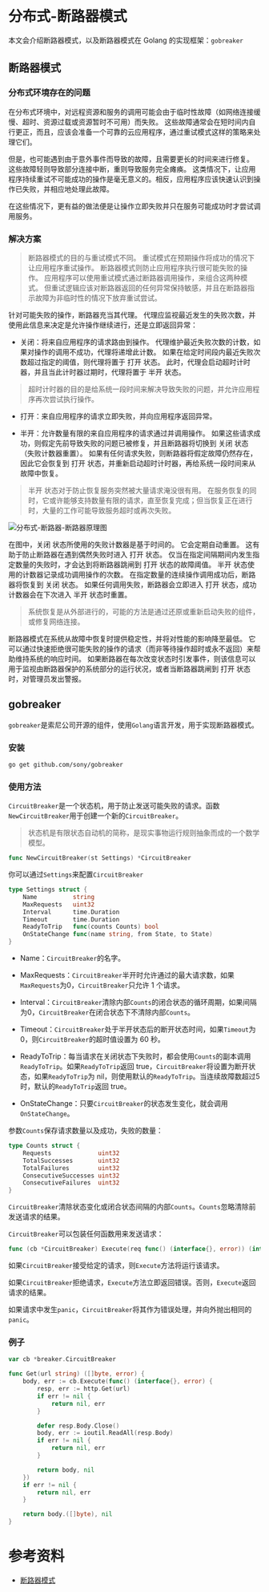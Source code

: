 # 分布式-断路器模式

本文会介绍断路器模式，以及断路器模式在 Golang 的实现框架：`gobreaker`

## 断路器模式

### 分布式环境存在的问题

在分布式环境中，对远程资源和服务的调用可能会由于临时性故障（如网络连接缓慢、超时、资源过载或资源暂时不可用）而失败。 这些故障通常会在短时间内自行更正，而且，应该会准备一个可靠的云应用程序，通过重试模式这样的策略来处理它们。

但是，也可能遇到由于意外事件而导致的故障，且需要更长的时间来进行修复。 这些故障轻则导致部分连接中断，重则导致服务完全瘫痪。 这类情况下，让应用程序持续重试不可能成功的操作是毫无意义的。相反，应用程序应该快速认识到操作已失败，并相应地处理此故障。

在这些情况下，更有益的做法便是让操作立即失败并只在服务可能成功时才尝试调用服务。

### 解决方案

> 断路器模式的目的与重试模式不同。 重试模式在预期操作将成功的情况下让应用程序重试操作。 断路器模式则防止应用程序执行很可能失败的操作。 应用程序可以使用重试模式通过断路器调用操作，来组合这两种模式。 但重试逻辑应该对断路器返回的任何异常保持敏感，并且在断路器指示故障为非临时性的情况下放弃重试尝试。

针对可能失败的操作，断路器充当其代理。 代理应监视最近发生的失败次数，并使用此信息来决定是允许操作继续进行，还是立即返回异常：

- 关闭：将来自应用程序的请求路由到操作。 代理维护最近失败次数的计数，如果对操作的调用不成功，代理将递增此计数。 如果在给定时间段内最近失败次数超过指定的阈值，则代理将置于 打开 状态。 此时，代理会启动超时计时器，并且当此计时器过期时，代理将置于 半开 状态。

> 超时计时器的目的是给系统一段时间来解决导致失败的问题，并允许应用程序再次尝试执行操作。

- 打开：来自应用程序的请求立即失败，并向应用程序返回异常。

- 半开：允许数量有限的来自应用程序的请求通过并调用操作。 如果这些请求成功，则假定先前导致失败的问题已被修复，并且断路器将切换到 关闭 状态（失败计数器重置）。 如果有任何请求失败，则断路器将假定故障仍然存在，因此它会恢复到 打开 状态，并重新启动超时计时器，再给系统一段时间来从故障中恢复。

> 半开 状态对于防止恢复服务突然被大量请求淹没很有用。 在服务恢复的同时，它或许能够支持数量有限的请求，直至恢复完成；但当恢复正在进行时，大量的工作可能导致服务超时或再次失败。

![分布式-断路器-断路器原理图](https://cnymw.github.io/GolangStudy/docs/img/分布式-断路器-断路器原理图.png)

在图中，关闭 状态所使用的失败计数器是基于时间的。 它会定期自动重置。 这有助于防止断路器在遇到偶然失败时进入 打开 状态。 仅当在指定间隔期间内发生指定数量的失败时，才会达到将断路器跳闸到 打开 状态的故障阈值。 半开 状态使用的计数器记录成功调用操作的次数。 在指定数量的连续操作调用成功后，断路器将恢复到 关闭 状态。 如果任何调用失败，断路器会立即进入 打开 状态，成功计数器会在下次进入 半开 状态时重置。

> 系统恢复是从外部进行的，可能的方法是通过还原或重新启动失败的组件，或修复网络连接。

断路器模式在系统从故障中恢复时提供稳定性，并将对性能的影响降至最低。 它可以通过快速拒绝很可能失败的操作的请求（而非等待操作超时或永不返回）来帮助维持系统的响应时间。 如果断路器在每次改变状态时引发事件，则该信息可以用于监视由断路器保护的系统部分的运行状况，或者当断路器跳闸到 打开 状态时，对管理员发出警报。

## gobreaker

`gobreaker`是索尼公司开源的组件，使用`Golang`语言开发，用于实现断路器模式。

### 安装

```bash
go get github.com/sony/gobreaker
```

### 使用方法

`CircuitBreaker`是一个状态机，用于防止发送可能失败的请求。函数`NewCircuitBreaker`用于创建一个新的`CircuitBreaker`。

> 状态机是有限状态自动机的简称，是现实事物运行规则抽象而成的一个数学模型。

```go
func NewCircuitBreaker(st Settings) *CircuitBreaker
```

你可以通过`Settings`来配置`CircuitBreaker`

```go
type Settings struct {
	Name          string
	MaxRequests   uint32
	Interval      time.Duration
	Timeout       time.Duration
	ReadyToTrip   func(counts Counts) bool
	OnStateChange func(name string, from State, to State)
}
```

- Name：`CircuitBreaker`的名字。

- MaxRequests：`CircuitBreaker`半开时允许通过的最大请求数，如果`MaxRequests`为0，`CircuitBreaker`只允许 1 个请求。

- Interval：`CircuitBreaker`清除内部`Counts`的闭合状态的循环周期，如果间隔为0，`CircuitBreaker`在闭合状态下不清除内部`Counts`。

- Timeout：`CircuitBreaker`处于半开状态后的断开状态时间，如果`Timeout`为 0，则`CircuitBreaker`的超时值设置为 60 秒。

- ReadyToTrip：每当请求在关闭状态下失败时，都会使用`Counts`的副本调用`ReadyToTrip`。如果`ReadyToTrip`返回 true，`CircuitBreaker`将设置为断开状态，如果`ReadyToTrip`为 nil，则使用默认的`ReadyToTrip`。当连续故障数超过5时，默认的`ReadyToTrip`返回 true。

- OnStateChange：只要`CircuitBreaker`的状态发生变化，就会调用`OnStateChange`。

参数`Counts`保存请求数量以及成功，失败的数量：

```go
type Counts struct {
	Requests             uint32
	TotalSuccesses       uint32
	TotalFailures        uint32
	ConsecutiveSuccesses uint32
	ConsecutiveFailures  uint32
}
```

`CircuitBreaker`清除状态变化或闭合状态间隔的内部`Counts`。`Counts`忽略清除前发送请求的结果。

`CircuitBreaker`可以包装任何函数用来发送请求：

```go
func (cb *CircuitBreaker) Execute(req func() (interface{}, error)) (interface{}, error)
```

如果`CircuitBreaker`接受给定的请求，则`Execute`方法将运行该请求。

如果`CircuitBreaker`拒绝请求，`Execute`方法立即返回错误。否则，`Execute`返回请求的结果。

如果请求中发生`panic`，`CircuitBreaker`将其作为错误处理，并向外抛出相同的`panic`。

### 例子

```go
var cb *breaker.CircuitBreaker

func Get(url string) ([]byte, error) {
	body, err := cb.Execute(func() (interface{}, error) {
		resp, err := http.Get(url)
		if err != nil {
			return nil, err
		}

		defer resp.Body.Close()
		body, err := ioutil.ReadAll(resp.Body)
		if err != nil {
			return nil, err
		}

		return body, nil
	})
	if err != nil {
		return nil, err
	}

	return body.([]byte), nil
}
```

# 参考资料

- [断路器模式](https://docs.microsoft.com/zh-cn/azure/architecture/patterns/circuit-breaker)
